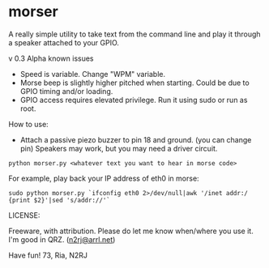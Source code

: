 # morser

A really simple utility to take text from the command line and play it through a speaker attached to your GPIO.

v 0.3 Alpha known issues
- Speed is variable. Change "WPM" variable.
- Morse beep is slightly higher pitched when starting. Could be due to GPIO timing and/or loading.
- GPIO access requires elevated privilege. Run it using sudo or run as root.

How to use:
- Attach a passive piezo buzzer to pin 18 and ground. (you can change pin) Speakers may work, but you may need a driver circuit.

```python morser.py <whatever text you want to hear in morse code>```

For example, play back your IP address of eth0 in morse:

```sudo python morser.py `ifconfig eth0 2>/dev/null|awk '/inet addr:/ {print $2}'|sed 's/addr://'` ```

LICENSE:

Freeware, with attribution. Please do let me know when/where you use it. I'm good in QRZ. (n2rj@arrl.net)

Have fun!
73, Ria, N2RJ
